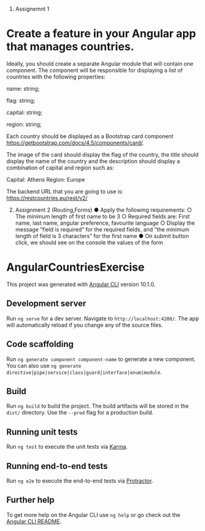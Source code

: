 1) Assignemnt 1
# Create a feature in your Angular app that manages countries.

Ideally, you should create a separate Angular module that will contain one component. The component will be responsible for displaying a list of countries with the following properties:

name: string;

flag: string;

capital: string;

region: string;



Each country should be displayed as a Bootstrap card component https://getbootstrap.com/docs/4.5/components/card/. 



The image of the card should display the flag of the country, the title should display the name of the country and the description should display a combination of capital and region such as:

Capital: Athens
Region: Europe


The backend URL that you are going to use is: https://restcountries.eu/rest/v2/ 

2) Assignment 2 (Routing,Forms)
● Apply the following requirements:
○ The minimum length of first name to be 3
○ Required fields are: First name, last name, angular preference, favourite
language
○ Display the message “field is required” for the required fields, and “the
minimum length of field is 3 characters” for the first name
● On submit button click, we should see on the console the values of the form

# AngularCountriesExercise

This project was generated with [Angular CLI](https://github.com/angular/angular-cli) version 10.1.0.

## Development server

Run `ng serve` for a dev server. Navigate to `http://localhost:4200/`. The app will automatically reload if you change any of the source files.

## Code scaffolding

Run `ng generate component component-name` to generate a new component. You can also use `ng generate directive|pipe|service|class|guard|interface|enum|module`.

## Build

Run `ng build` to build the project. The build artifacts will be stored in the `dist/` directory. Use the `--prod` flag for a production build.

## Running unit tests

Run `ng test` to execute the unit tests via [Karma](https://karma-runner.github.io).

## Running end-to-end tests

Run `ng e2e` to execute the end-to-end tests via [Protractor](http://www.protractortest.org/).

## Further help

To get more help on the Angular CLI use `ng help` or go check out the [Angular CLI README](https://github.com/angular/angular-cli/blob/master/README.md).
